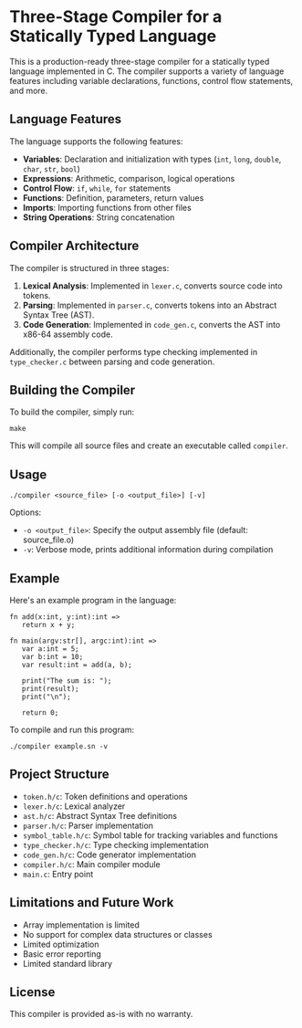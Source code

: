 # Three-Stage Compiler for a Statically Typed Language

This is a production-ready three-stage compiler for a statically typed language implemented in C. The compiler supports a variety of language features including variable declarations, functions, control flow statements, and more.

## Language Features

The language supports the following features:

- **Variables**: Declaration and initialization with types (`int`, `long`, `double`, `char`, `str`, `bool`)
- **Expressions**: Arithmetic, comparison, logical operations
- **Control Flow**: `if`, `while`, `for` statements
- **Functions**: Definition, parameters, return values
- **Imports**: Importing functions from other files
- **String Operations**: String concatenation

## Compiler Architecture

The compiler is structured in three stages:

1. **Lexical Analysis**: Implemented in `lexer.c`, converts source code into tokens.
2. **Parsing**: Implemented in `parser.c`, converts tokens into an Abstract Syntax Tree (AST).
3. **Code Generation**: Implemented in `code_gen.c`, converts the AST into x86-64 assembly code.

Additionally, the compiler performs type checking implemented in `type_checker.c` between parsing and code generation.

## Building the Compiler

To build the compiler, simply run:

```
make
```

This will compile all source files and create an executable called `compiler`.

## Usage

```
./compiler <source_file> [-o <output_file>] [-v]
```

Options:
- `-o <output_file>`: Specify the output assembly file (default: source_file.o)
- `-v`: Verbose mode, prints additional information during compilation

## Example

Here's an example program in the language:

```
fn add(x:int, y:int):int => 
   return x + y;

fn main(argv:str[], argc:int):int =>
   var a:int = 5;
   var b:int = 10;
   var result:int = add(a, b);
   
   print("The sum is: ");
   print(result);
   print("\n");
   
   return 0;
```

To compile and run this program:

```
./compiler example.sn -v
```

## Project Structure

- `token.h/c`: Token definitions and operations
- `lexer.h/c`: Lexical analyzer
- `ast.h/c`: Abstract Syntax Tree definitions
- `parser.h/c`: Parser implementation
- `symbol_table.h/c`: Symbol table for tracking variables and functions
- `type_checker.h/c`: Type checking implementation
- `code_gen.h/c`: Code generator implementation
- `compiler.h/c`: Main compiler module
- `main.c`: Entry point

## Limitations and Future Work

- Array implementation is limited
- No support for complex data structures or classes
- Limited optimization
- Basic error reporting
- Limited standard library

## License

This compiler is provided as-is with no warranty.